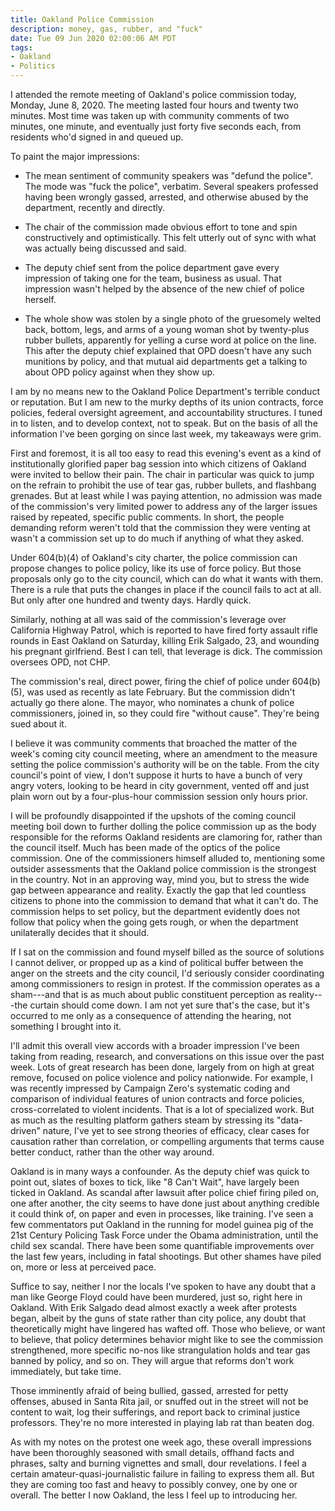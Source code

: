 ```yaml
---
title: Oakland Police Commission
description: money, gas, rubber, and "fuck"
date: Tue 09 Jun 2020 02:00:06 AM PDT
tags:
- Oakland
- Politics
---
```


I attended the remote meeting of Oakland's police commission today, Monday, June 8, 2020.  The meeting lasted four hours and twenty two minutes.  Most time was taken up with community comments of two minutes, one minute, and eventually just forty five seconds each, from residents who'd signed in and queued up.

To paint the major impressions:

- The mean sentiment of community speakers was "defund the police".  The mode was "fuck the police", verbatim.  Several speakers professed having been wrongly gassed, arrested, and otherwise abused by the department, recently and directly.

- The chair of the commission made obvious effort to tone and spin constructively and optimistically.  This felt utterly out of sync with what was actually being discussed and said.

- The deputy chief sent from the police department gave every impression of taking one for the team, business as usual.  That impression wasn't helped by the absence of the new chief of police herself.

- The whole show was stolen by a single photo of the gruesomely welted back, bottom, legs, and arms of a young woman shot by twenty-plus rubber bullets, apparently for yelling a curse word at police on the line.  This after the deputy chief explained that OPD doesn't have any such munitions by policy, and that mutual aid departments get a talking to about OPD policy against when they show up.

I am by no means new to the Oakland Police Department's terrible conduct or reputation.  But I am new to the murky depths of its union contracts, force policies, federal oversight agreement, and accountability structures.  I tuned in to listen, and to develop context, not to speak.  But on the basis of all the information I've been gorging on since last week, my takeaways were grim.

First and foremost, it is all too easy to read this evening's event as a kind of institutionally glorified paper bag session into which citizens of Oakland were invited to bellow their pain.  The chair in particular was quick to jump on the refrain to prohibit the use of tear gas, rubber bullets, and flashbang grenades.  But at least while I was paying attention, no admission was made of the commission's very limited power to address any of the larger issues raised by repeated, specific public comments.  In short, the people demanding reform weren't told that the commission they were venting at wasn't a commission set up to do much if anything of what they asked.

Under 604(b)(4) of Oakland's city charter, the police commission can propose changes to police policy, like its use of force policy.  But those proposals only go to the city council, which can do what it wants with them.  There is a rule that puts the changes in place if the council fails to act at all.  But only after one hundred and twenty days.  Hardly quick.

Similarly, nothing at all was said of the commission's leverage over California Highway Patrol, which is reported to have fired forty assault rifle rounds in East Oakland on Saturday, killing Erik Salgado, 23, and wounding his pregnant girlfriend.  Best I can tell, that leverage is dick.  The commission oversees OPD, not CHP.

The commission's real, direct power, firing the chief of police under 604(b)(5), was used as recently as late February.  But the commission didn't actually go there alone.  The mayor, who nominates a chunk of police commissioners, joined in, so they could fire "without cause".  They're being sued about it.

I believe it was community comments that broached the matter of the week's coming city council meeting, where an amendment to the measure setting the police commission's authority will be on the table.  From the city council's point of view, I don't suppose it hurts to have a bunch of very angry voters, looking to be heard in city government, vented off and just plain worn out by a four-plus-hour commission session only hours prior.

I will be profoundly disappointed if the upshots of the coming council meeting boil down to further dolling the police commission up as the body responsible for the reforms Oakland residents are clamoring for, rather than the council itself.  Much has been made of the optics of the police commission.  One of the commissioners himself alluded to, mentioning some outsider assessments that the Oakland police commission is the strongest in the country.  Not in an approving way, mind you, but to stress the wide gap between appearance and reality.  Exactly the gap that led countless citizens to phone into the commission to demand that what it can't do.  The commission helps to set policy, but the department evidently does not follow that policy when the going gets rough, or when the department unilaterally decides that it should.

If I sat on the commission and found myself billed as the source of solutions I cannot deliver, or propped up as a kind of political buffer between the anger on the streets and the city council, I'd seriously consider coordinating among commissioners to resign in protest.  If the commission operates as a sham---and that is as much about public constituent perception as reality---the curtain should come down.  I am not yet sure that's the case, but it's occurred to me only as a consequence of attending the hearing, not something I brought into it.

I'll admit this overall view accords with a broader impression I've been taking from reading, research, and conversations on this issue over the past week.  Lots of great research has been done, largely from on high at great remove, focused on police violence and policy nationwide.  For example, I was recently impressed by Campaign Zero's systematic coding and comparison of individual features of union contracts and force policies, cross-correlated to violent incidents.  That is a lot of specialized work.  But as much as the resulting platform gathers steam by stressing its "data-driven" nature, I've yet to see strong theories of efficacy, clear cases for causation rather than correlation, or compelling arguments that terms cause better conduct, rather than the other way around.

Oakland is in many ways a confounder.  As the deputy chief was quick to point out, slates of boxes to tick, like "8 Can't Wait", have largely been ticked in Oakland.  As scandal after lawsuit after police chief firing piled on, one after another, the city seems to have done just about anything credible it could think of, on paper and even in processes, like training.  I've seen a few commentators put Oakland in the running for model guinea pig of the 21st Century Policing Task Force under the Obama administration, until the child sex scandal.  There have been some quantifiable improvements over the last few years, including in fatal shootings.  But other shames have piled on, more or less at perceived pace.

Suffice to say, neither I nor the locals I've spoken to have any doubt that a man like George Floyd could have been murdered, just so, right here in Oakland.  With Erik Salgado dead almost exactly a week after protests began, albeit by the guns of state rather than city police, any doubt that theoretically might have lingered has wafted off.  Those who believe, or want to believe, that policy determines behavior might like to see the commission strengthened, more specific no-nos like strangulation holds and tear gas banned by policy, and so on.  They will argue that reforms don't work immediately, but take time.

Those imminently afraid of being bullied, gassed, arrested for petty offenses, abused in Santa Rita jail, or snuffed out in the street will not be content to wait, log their sufferings, and report back to criminal justice professors.  They're no more interested in playing lab rat than beaten dog.

As with my notes on the protest one week ago, these overall impressions have been thoroughly seasoned with small details, offhand facts and phrases, salty and burning vignettes and small, dour revelations.  I feel a certain amateur-quasi-journalistic failure in failing to express them all.  But they are coming too fast and heavy to possibly convey, one by one or overall.  The better I now Oakland, the less I feel up to introducing her.
